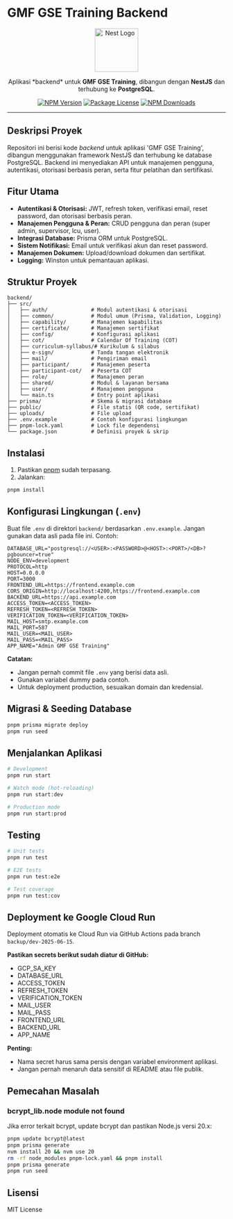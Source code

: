 # GMF GSE Training Backend

<p align="center">
  <img src="https://nestjs.com/img/logo-small.svg" width="100" alt="Nest Logo" />
</p>

<p align="center">
  Aplikasi *backend* untuk <b>GMF GSE Training</b>, dibangun dengan <b>NestJS</b> dan terhubung ke <b>PostgreSQL</b>.
</p>

<p align="center">
  <a href="https://www.npmjs.com/package/@nestjs/core" target="_blank"><img src="https://img.shields.io/npm/v/@nestjs/core.svg" alt="NPM Version" /></a>
  <a href="https://www.npmjs.com/package/@nestjs/core" target="_blank"><img src="https://img.shields.io/npm/l/@nestjs/core.svg" alt="Package License" /></a>
  <a href="https://www.npmjs.com/package/@nestjs/common" target="_blank"><img src="https://img.shields.io/npm/dm/@nestjs/common.svg" alt="NPM Downloads" /></a>
</p>

---

## Deskripsi Proyek

Repositori ini berisi kode *backend* untuk aplikasi 'GMF GSE Training', dibangun menggunakan framework NestJS dan terhubung ke database PostgreSQL. Backend ini menyediakan API untuk manajemen pengguna, autentikasi, otorisasi berbasis peran, serta fitur pelatihan dan sertifikasi.

## Fitur Utama

- **Autentikasi & Otorisasi:** JWT, refresh token, verifikasi email, reset password, dan otorisasi berbasis peran.
- **Manajemen Pengguna & Peran:** CRUD pengguna dan peran (super admin, supervisor, lcu, user).
- **Integrasi Database:** Prisma ORM untuk PostgreSQL.
- **Sistem Notifikasi:** Email untuk verifikasi akun dan reset password.
- **Manajemen Dokumen:** Upload/download dokumen dan sertifikat.
- **Logging:** Winston untuk pemantauan aplikasi.

## Struktur Proyek

```
backend/
├── src/
│   ├── auth/              # Modul autentikasi & otorisasi
│   ├── common/            # Modul umum (Prisma, Validation, Logging)
│   ├── capability/        # Manajemen kapabilitas
│   ├── certificate/       # Manajemen sertifikat
│   ├── config/            # Konfigurasi aplikasi
│   ├── cot/               # Calendar Of Training (COT)
│   ├── curriculum-syllabus/# Kurikulum & silabus
│   ├── e-sign/            # Tanda tangan elektronik
│   ├── mail/              # Pengiriman email
│   ├── participant/       # Manajemen peserta
│   ├── participant-cot/   # Peserta COT
│   ├── role/              # Manajemen peran
│   ├── shared/            # Modul & layanan bersama
│   ├── user/              # Manajemen pengguna
│   └── main.ts            # Entry point aplikasi
├── prisma/                # Skema & migrasi database
├── public/                # File statis (QR code, sertifikat)
├── uploads/               # File upload
├── .env.example           # Contoh konfigurasi lingkungan
├── pnpm-lock.yaml         # Lock file dependensi
└── package.json           # Definisi proyek & skrip
```

## Instalasi

1. Pastikan [pnpm](https://pnpm.io/installation) sudah terpasang.
2. Jalankan:

```bash
pnpm install
```

## Konfigurasi Lingkungan (`.env`)

Buat file `.env` di direktori `backend/` berdasarkan `.env.example`. Jangan gunakan data asli pada file ini. Contoh:

```
DATABASE_URL="postgresql://<USER>:<PASSWORD>@<HOST>:<PORT>/<DB>?pgbouncer=true"
NODE_ENV=development
PROTOCOL=http
HOST=0.0.0.0
PORT=3000
FRONTEND_URL=https://frontend.example.com
CORS_ORIGIN=http://localhost:4200,https://frontend.example.com
BACKEND_URL=https://api.example.com
ACCESS_TOKEN=<ACCESS_TOKEN>
REFRESH_TOKEN=<REFRESH_TOKEN>
VERIFICATION_TOKEN=<VERIFICATION_TOKEN>
MAIL_HOST=smtp.example.com
MAIL_PORT=587
MAIL_USER=<MAIL_USER>
MAIL_PASS=<MAIL_PASS>
APP_NAME="Admin GMF GSE Training"
```

**Catatan:**
- Jangan pernah commit file `.env` yang berisi data asli.
- Gunakan variabel dummy pada contoh.
- Untuk deployment production, sesuaikan domain dan kredensial.

## Migrasi & Seeding Database

```bash
pnpm prisma migrate deploy
pnpm run seed
```

## Menjalankan Aplikasi

```bash
# Development
pnpm run start

# Watch mode (hot-reloading)
pnpm run start:dev

# Production mode
pnpm run start:prod
```

## Testing

```bash
# Unit tests
pnpm run test

# E2E tests
pnpm run test:e2e

# Test coverage
pnpm run test:cov
```

## Deployment ke Google Cloud Run

Deployment otomatis ke Cloud Run via GitHub Actions pada branch `backup/dev-2025-06-15`.

**Pastikan secrets berikut sudah diatur di GitHub:**
- GCP_SA_KEY
- DATABASE_URL
- ACCESS_TOKEN
- REFRESH_TOKEN
- VERIFICATION_TOKEN
- MAIL_USER
- MAIL_PASS
- FRONTEND_URL
- BACKEND_URL
- APP_NAME

**Penting:**
- Nama secret harus sama persis dengan variabel environment aplikasi.
- Jangan pernah menaruh data sensitif di README atau file publik.

## Pemecahan Masalah

### bcrypt_lib.node module not found

Jika error terkait bcrypt, update bcrypt dan pastikan Node.js versi 20.x:

```bash
pnpm update bcrypt@latest
pnpm prisma generate
nvm install 20 && nvm use 20
rm -rf node_modules pnpm-lock.yaml && pnpm install
pnpm prisma generate
pnpm run seed
```

## Lisensi

MIT License
